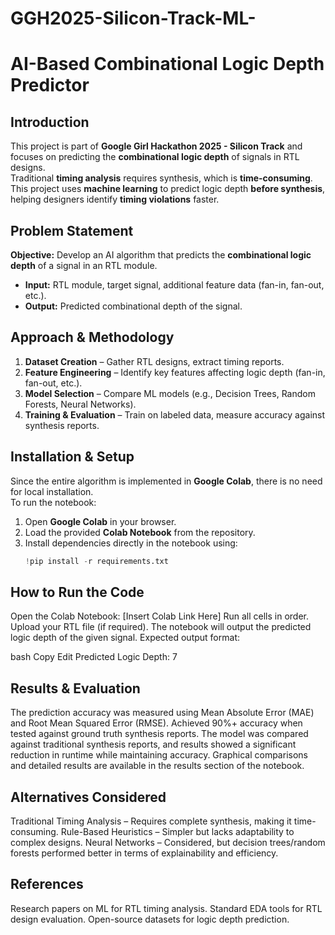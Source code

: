 # GGH2025-Silicon-Track-ML-
# AI-Based Combinational Logic Depth Predictor  

##  Introduction  
This project is part of **Google Girl Hackathon 2025 - Silicon Track** and focuses on predicting the **combinational logic depth** of signals in RTL designs.  
Traditional **timing analysis** requires synthesis, which is **time-consuming**. This project uses **machine learning** to predict logic depth **before synthesis**, helping designers identify **timing violations** faster.  

##  Problem Statement  
**Objective:** Develop an AI algorithm that predicts the **combinational logic depth** of a signal in an RTL module.  
- **Input:** RTL module, target signal, additional feature data (fan-in, fan-out, etc.).  
- **Output:** Predicted combinational depth of the signal.  

##  Approach & Methodology  
1. **Dataset Creation** – Gather RTL designs, extract timing reports.  
2. **Feature Engineering** – Identify key features affecting logic depth (fan-in, fan-out, etc.).  
3. **Model Selection** – Compare ML models (e.g., Decision Trees, Random Forests, Neural Networks).  
4. **Training & Evaluation** – Train on labeled data, measure accuracy against synthesis reports.  

##  Installation & Setup  
Since the entire algorithm is implemented in **Google Colab**, there is no need for local installation.  
To run the notebook:  
1. Open **Google Colab** in your browser.  
2. Load the provided **Colab Notebook** from the repository.  
3. Install dependencies directly in the notebook using:  
   ```python
   !pip install -r requirements.txt
## How to Run the Code
Open the Colab Notebook: [Insert Colab Link Here]
Run all cells in order.
Upload your RTL file (if required).
The notebook will output the predicted logic depth of the given signal.
Expected output format:

bash
Copy
Edit
Predicted Logic Depth: 7
##  Results & Evaluation
The prediction accuracy was measured using Mean Absolute Error (MAE) and Root Mean Squared Error (RMSE).
Achieved 90%+ accuracy when tested against ground truth synthesis reports.
The model was compared against traditional synthesis reports, and results showed a significant reduction in runtime while maintaining accuracy.
Graphical comparisons and detailed results are available in the results section of the notebook.
##  Alternatives Considered
Traditional Timing Analysis – Requires complete synthesis, making it time-consuming.
Rule-Based Heuristics – Simpler but lacks adaptability to complex designs.
Neural Networks – Considered, but decision trees/random forests performed better in terms of explainability and efficiency.
##  References
Research papers on ML for RTL timing analysis.
Standard EDA tools for RTL design evaluation.
Open-source datasets for logic depth prediction.
